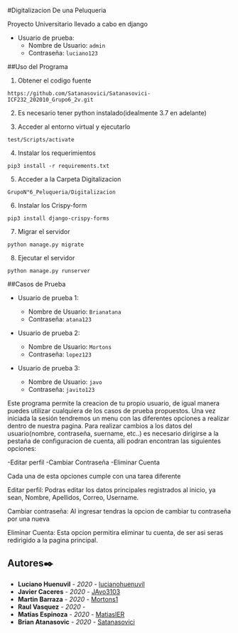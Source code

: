 #Digitalizacion De una Peluqueria

Proyecto Universitario llevado a cabo en django

* Usuario de prueba: 
  * Nombre de Usuario: `admin`
  * Contraseña: `luciano123`


##Uso del Programa 

1. Obtener el codigo fuente
```
https://github.com/Satanasovici/Satanasovici-ICF232_202010_Grupo6_2v.git
```

2. Es necesario tener python instalado(idealmente 3.7 en adelante)
 
3. Acceder al entorno virtual y ejecutarlo
```
test/Scripts/activate
```

4. Instalar los requerimientos
```
pip3 install -r requirements.txt
```

5. Acceder a la Carpeta Digitalizacion
```
GrupoN°6_Peluqueria/Digitalizacion
```

6. Instalar los Crispy-form
```
pip3 install django-crispy-forms
```

7. Migrar el servidor
```
python manage.py migrate
```

8. Ejecutar el servidor
```
python manage.py runserver
```

##Casos de Prueba

* Usuario de prueba 1: 
  * Nombre de Usuario: `Brianatana`
  * Contraseña: `atana123`
  
 
* Usuario de prueba 2: 
  * Nombre de Usuario: `Mortons`
  * Contraseña: `lopez123`
 
 
* Usuario de prueba 3: 
  * Nombre de Usuario: `javo`
  * Contraseña: `javito123`
 

Este programa permite la creacion de tu propio usuario, de igual manera puedes utilizar cualquiera de los casos de prueba propuestos. Una vez iniciada la sesión tendremos un menu con las diferentes opciones a realizar dentro de nuestra pagina. Para realizar cambios a los datos del usuario(nombre, contraseña, suername, etc..) es necesario dirigirse a la pestaña de configuracion de cuenta, alli podran encontran las siguientes opciones:

-Editar perfil
-Cambiar Contraseña
-Eliminar Cuenta

Cada una de esta opciones cumple con una tarea diferente

Editar perfil: Podras editar los datos principales registrados al inicio, ya sean, Nombre, Apellidos, Correo, Username.

Cambiar contraseña: Al ingresar tendras la opcion de cambiar tu contraseña por una nueva

Eliminar Cuenta: Esta opcion permitira eliminar tu cuenta, de ser asi seras redirigido a la pagina principal.

## Autores✒️
* **Luciano Huenuvil** - *2020* - [lucianohuenuvil](https://github.com/lucianohuenuvil)
* **Javier Caceres** - *2020* - [JAvo3103](https://github.com/JAvo3103)
* **Martin Barraza** - *2020* - [Mortons1](https://github.com/Mortons1)
* **Raul Vasquez** - *2020* - []()
* **Matias Espinoza** - *2020* - [MatiasIER](https://github.com/MatiasIER)
* **Brian Atanasovic** - *2020* - [Satanasovici](https://github.com/Satanasovici)
